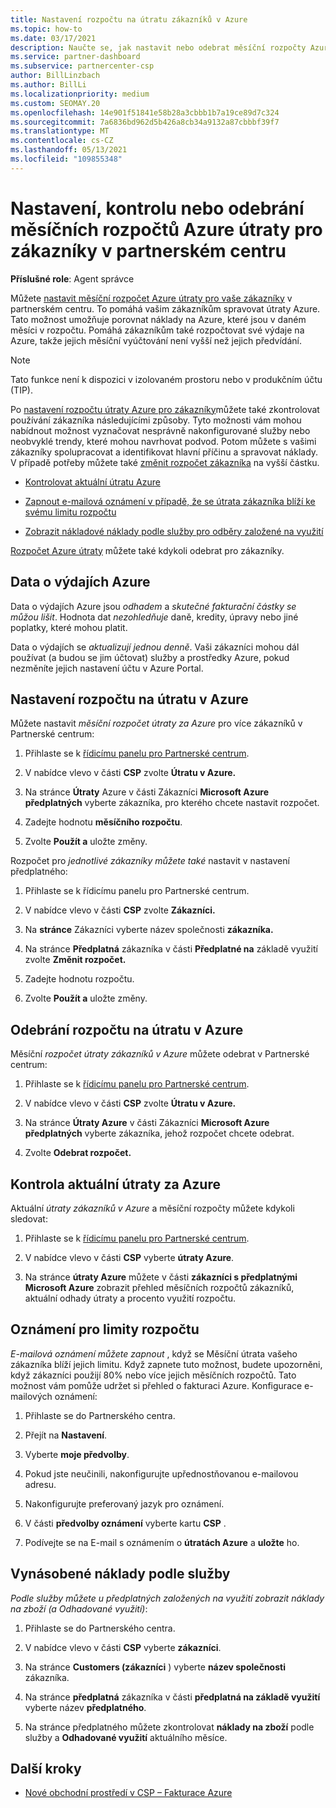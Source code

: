```yaml
---
title: Nastavení rozpočtu na útratu zákazníků v Azure
ms.topic: how-to
ms.date: 03/17/2021
description: Naučte se, jak nastavit nebo odebrat měsíční rozpočty Azure útraty pro vaše zákazníky, a také zobrazit data o výdajích Azure a nastavit oznámení týkající se rozpočtu.
ms.service: partner-dashboard
ms.subservice: partnercenter-csp
author: BillLinzbach
ms.author: BillLi
ms.localizationpriority: medium
ms.custom: SEOMAY.20
ms.openlocfilehash: 14e901f51841e58b28a3cbbb1b7a19ce89d7c324
ms.sourcegitcommit: 7a6836bd962d5b426a8cb34a9132a87cbbbf39f7
ms.translationtype: MT
ms.contentlocale: cs-CZ
ms.lasthandoff: 05/13/2021
ms.locfileid: "109855348"
---
```

# <a name="set-check-or-remove-monthly-azure-spending-budgets-for-customers-in-partner-center"></a>Nastavení, kontrolu nebo odebrání měsíčních rozpočtů Azure útraty pro zákazníky v partnerském centru

**Příslušné role**: Agent správce

Můžete [nastavit měsíční rozpočet Azure útraty pro vaše zákazníky](#set-azure-spending-budget) v partnerském centru. To pomáhá vašim zákazníkům spravovat útraty Azure. Tato možnost umožňuje porovnat náklady na Azure, které jsou v daném měsíci v rozpočtu. Pomáhá zákazníkům také rozpočtovat své výdaje na Azure, takže jejich měsíční vyúčtování není vyšší než jejich předvídání.

> [!NOTE]  
> Tato funkce není k dispozici v izolovaném prostoru nebo v produkčním účtu (TIP).

Po [nastavení rozpočtu útraty Azure pro zákazníky](#set-azure-spending-budget)můžete také zkontrolovat používání zákazníka následujícími způsoby. Tyto možnosti vám mohou nabídnout možnost vyznačovat nesprávně nakonfigurované služby nebo neobvyklé trendy, které mohou navrhovat podvod. Potom můžete s vašimi zákazníky spolupracovat a identifikovat hlavní příčinu a spravovat náklady. V případě potřeby můžete také [změnit rozpočet zákazníka](#set-azure-spending-budget) na vyšší částku.

- [Kontrolovat aktuální útratu Azure](#check-current-azure-spending)

- [Zapnout e-mailová oznámení v případě, že se útrata zákazníka blíží ke svému limitu rozpočtu](#notifications-for-budget-limits)

- [Zobrazit nákladové náklady podle služby pro odběry založené na využití](#itemized-costs-by-service)

[Rozpočet Azure útraty](#remove-azure-spending-budget) můžete také kdykoli odebrat pro zákazníky.

## <a name="azure-spending-data"></a>Data o výdajích Azure

Data o výdajích Azure jsou *odhadem* a *skutečné fakturační částky se můžou lišit*. Hodnota dat *nezohledňuje* daně, kredity, úpravy nebo jiné poplatky, které mohou platit.

Data o výdajích se *aktualizují jednou denně*. Vaši zákazníci mohou dál používat (a budou se jim účtovat) služby a prostředky Azure, pokud nezměníte jejich nastavení účtu v Azure Portal.

## <a name="set-azure-spending-budget"></a>Nastavení rozpočtu na útratu v Azure

Můžete nastavit *měsíční rozpočet útraty za Azure* pro více zákazníků v Partnerské centrum:

1. Přihlaste se k [řídicímu panelu pro Partnerské centrum](https://partner.microsoft.com/dashboard/).

2. V nabídce vlevo v části **CSP** zvolte **Útratu v Azure.**

3. Na stránce **Útraty** Azure v části Zákazníci **Microsoft Azure předplatných** vyberte zákazníka, pro kterého chcete nastavit rozpočet.

4. Zadejte hodnotu **měsíčního rozpočtu**.

5. Zvolte **Použít a** uložte změny.

Rozpočet pro *jednotlivé zákazníky můžete také* nastavit v nastavení předplatného:

1. Přihlaste se k řídicímu panelu pro Partnerské centrum.

2. V nabídce vlevo v části **CSP** zvolte **Zákazníci.**

3. Na **stránce** Zákazníci vyberte název společnosti **zákazníka.**

4. Na stránce **Předplatná** zákazníka v části **Předplatné na** základě využití zvolte **Změnit rozpočet.**

5. Zadejte hodnotu rozpočtu.

6. Zvolte **Použít a** uložte změny.

## <a name="remove-azure-spending-budget"></a>Odebrání rozpočtu na útratu v Azure

Měsíční *rozpočet útraty zákazníků v Azure* můžete odebrat v Partnerské centrum:

1. Přihlaste se k [řídicímu panelu pro Partnerské centrum](https://partner.microsoft.com/dashboard/).

2. V nabídce vlevo v části **CSP** zvolte **Útratu v Azure.**

3. Na stránce **Útraty Azure** v části Zákazníci **Microsoft Azure předplatných** vyberte zákazníka, jehož rozpočet chcete odebrat.

4. Zvolte **Odebrat rozpočet.**

## <a name="check-current-azure-spending"></a>Kontrola aktuální útraty za Azure

Aktuální *útraty zákazníků v Azure* a měsíční rozpočty můžete kdykoli sledovat:

1. Přihlaste se k [řídicímu panelu pro Partnerské centrum](https://partner.microsoft.com/dashboard/).

2. V nabídce vlevo v části **CSP** vyberte **útraty Azure**.

3. Na stránce **útraty Azure** můžete v části **zákazníci s předplatnými Microsoft Azure** zobrazit přehled měsíčních rozpočtů zákazníků, aktuální odhady útraty a procento využití rozpočtu.

## <a name="notifications-for-budget-limits"></a>Oznámení pro limity rozpočtu

*E-mailová oznámení můžete zapnout* , když se Měsíční útrata vašeho zákazníka blíží jejich limitu. Když zapnete tuto možnost, budete upozorněni, když zákazníci použijí 80% nebo více jejich měsíčních rozpočtů. Tato možnost vám pomůže udržet si přehled o fakturaci Azure. Konfigurace e-mailových oznámení:

1. Přihlaste se do Partnerského centra.

2. Přejít na **Nastavení**.

3. Vyberte **moje předvolby**.

4. Pokud jste neučinili, nakonfigurujte upřednostňovanou e-mailovou adresu.

5. Nakonfigurujte preferovaný jazyk pro oznámení.

6. V části **předvolby oznámení** vyberte kartu **CSP** .

7. Podívejte se na E-mail s oznámením o **útratách Azure** a **uložte** ho.


## <a name="itemized-costs-by-service"></a>Vynásobené náklady podle služby

*Podle služby můžete u předplatných založených na využití zobrazit náklady na zboží (a Odhadované využití)*:

1. Přihlaste se do Partnerského centra.

2. V nabídce vlevo v části **CSP** vyberte **zákazníci**.

3. Na stránce **Customers (zákazníci** ) vyberte **název společnosti** zákazníka.

4. Na stránce **předplatná** zákazníka v části **předplatná na základě využití** vyberte název **předplatného**.

5. Na stránce předplatného můžete zkontrolovat **náklady na zboží** podle služby a **Odhadované využití** aktuálního měsíce.


## <a name="next-steps"></a>Další kroky

- [Nové obchodní prostředí v CSP – Fakturace Azure](azure-plan-billing.md)
